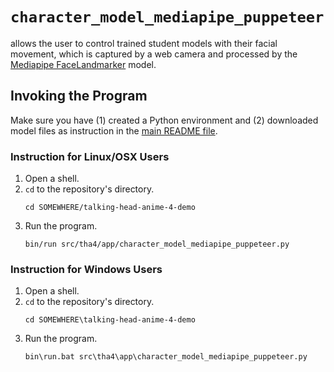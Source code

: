 # `character_model_mediapipe_puppeteer`

allows the user to control trained student models with their facial movement, which is captured by a web camera and processed by the [Mediapipe FaceLandmarker](https://developers.google.com/mediapipe/solutions/vision/face_landmarker) model.

## Invoking the Program

Make sure you have (1) created a Python environment and (2) downloaded model files as instruction in the [main README file](../README.md).

### Instruction for Linux/OSX Users

1. Open a shell.
2. `cd` to the repository's directory.
   ```
   cd SOMEWHERE/talking-head-anime-4-demo
   ```
3. Run the program.
   ```
   bin/run src/tha4/app/character_model_mediapipe_puppeteer.py
   ```   

### Instruction for Windows Users

1. Open a shell.
2. `cd` to the repository's directory.
   ```
   cd SOMEWHERE\talking-head-anime-4-demo
   ```
3. Run the program.
   ```
   bin\run.bat src\tha4\app\character_model_mediapipe_puppeteer.py
   ```   
